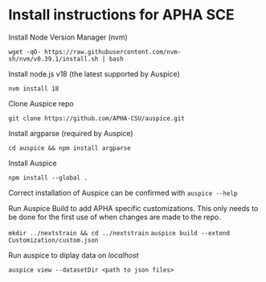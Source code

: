 # Install instructions for APHA SCE

Install Node Version Manager (nvm)

`wget -qO- https://raw.githubusercontent.com/nvm-sh/nvm/v0.39.1/install.sh | bash`

Install node.js v18 (the latest supported by Auspice)

`nvm install 18`

Clone Auspice repo

`git clone https://github.com/APHA-CSU/auspice.git`

Install argparse (required by Auspice)

`cd auspice && npm install argparse`

Install Auspice

`npm install --global .`

Correct installation of Auspice can be confirmed with `auspice --help`

Run Auspice Build to add APHA specific customizations.  This only needs to be
done for the first use of when changes are made to the repo.

`mkdir ../nextstrain && cd ../nextstrain`
`auspice build --extend Customization/custom.json`

Run auspice to diplay data on *localhost*

`auspice view --datasetDir <path to json files>`
